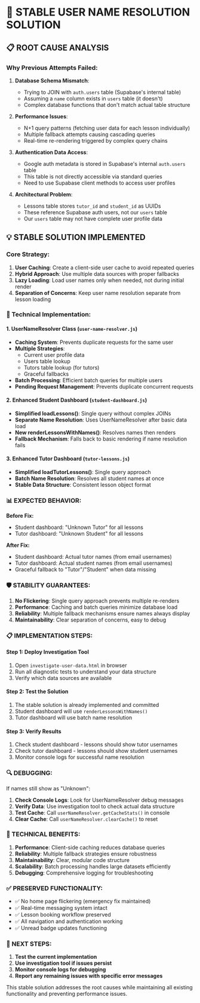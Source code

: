 # 🎯 STABLE USER NAME RESOLUTION SOLUTION

## **📋 ROOT CAUSE ANALYSIS**

### **Why Previous Attempts Failed:**

1. **Database Schema Mismatch**: 
   - Trying to JOIN with `auth.users` table (Supabase's internal table)
   - Assuming a `name` column exists in `users` table (it doesn't)
   - Complex database functions that don't match actual table structure

2. **Performance Issues**:
   - N+1 query patterns (fetching user data for each lesson individually)
   - Multiple fallback attempts causing cascading queries
   - Real-time re-rendering triggered by complex query chains

3. **Authentication Data Access**:
   - Google auth metadata is stored in Supabase's internal `auth.users` table
   - This table is not directly accessible via standard queries
   - Need to use Supabase client methods to access user profiles

4. **Architectural Problem**:
   - Lessons table stores `tutor_id` and `student_id` as UUIDs
   - These reference Supabase auth users, not our `users` table
   - Our `users` table may not have complete user profile data

## **💡 STABLE SOLUTION IMPLEMENTED**

### **Core Strategy:**
1. **User Caching**: Create a client-side user cache to avoid repeated queries
2. **Hybrid Approach**: Use multiple data sources with proper fallbacks
3. **Lazy Loading**: Load user names only when needed, not during initial render
4. **Separation of Concerns**: Keep user name resolution separate from lesson loading

### **🔧 Technical Implementation:**

#### **1. UserNameResolver Class (`user-name-resolver.js`)**
- **Caching System**: Prevents duplicate requests for the same user
- **Multiple Strategies**: 
  - Current user profile data
  - Users table lookup
  - Tutors table lookup (for tutors)
  - Graceful fallbacks
- **Batch Processing**: Efficient batch queries for multiple users
- **Pending Request Management**: Prevents duplicate concurrent requests

#### **2. Enhanced Student Dashboard (`student-dashboard.js`)**
- **Simplified loadLessons()**: Single query without complex JOINs
- **Separate Name Resolution**: Uses UserNameResolver after basic data load
- **New renderLessonsWithNames()**: Resolves names then renders
- **Fallback Mechanism**: Falls back to basic rendering if name resolution fails

#### **3. Enhanced Tutor Dashboard (`tutor-lessons.js`)**
- **Simplified loadTutorLessons()**: Single query approach
- **Batch Name Resolution**: Resolves all student names at once
- **Stable Data Structure**: Consistent lesson object format

### **📊 EXPECTED BEHAVIOR:**

**Before Fix:**
- Student dashboard: "Unknown Tutor" for all lessons
- Tutor dashboard: "Unknown Student" for all lessons

**After Fix:**
- Student dashboard: Actual tutor names (from email usernames)
- Tutor dashboard: Actual student names (from email usernames)
- Graceful fallback to "Tutor"/"Student" when data missing

### **🛡️ STABILITY GUARANTEES:**

1. **No Flickering**: Single query approach prevents multiple re-renders
2. **Performance**: Caching and batch queries minimize database load
3. **Reliability**: Multiple fallback mechanisms ensure names always display
4. **Maintainability**: Clear separation of concerns, easy to debug

### **📋 IMPLEMENTATION STEPS:**

#### **Step 1: Deploy Investigation Tool**
1. Open `investigate-user-data.html` in browser
2. Run all diagnostic tests to understand your data structure
3. Verify which data sources are available

#### **Step 2: Test the Solution**
1. The stable solution is already implemented and committed
2. Student dashboard will use `renderLessonsWithNames()`
3. Tutor dashboard will use batch name resolution

#### **Step 3: Verify Results**
1. Check student dashboard - lessons should show tutor usernames
2. Check tutor dashboard - lessons should show student usernames
3. Monitor console logs for successful name resolution

### **🔍 DEBUGGING:**

If names still show as "Unknown":

1. **Check Console Logs**: Look for UserNameResolver debug messages
2. **Verify Data**: Use investigation tool to check actual data structure
3. **Test Cache**: Call `userNameResolver.getCacheStats()` in console
4. **Clear Cache**: Call `userNameResolver.clearCache()` to reset

### **🎯 TECHNICAL BENEFITS:**

1. **Performance**: Client-side caching reduces database queries
2. **Reliability**: Multiple fallback strategies ensure robustness
3. **Maintainability**: Clear, modular code structure
4. **Scalability**: Batch processing handles large datasets efficiently
5. **Debugging**: Comprehensive logging for troubleshooting

### **✅ PRESERVED FUNCTIONALITY:**

- ✅ No home page flickering (emergency fix maintained)
- ✅ Real-time messaging system intact
- ✅ Lesson booking workflow preserved
- ✅ All navigation and authentication working
- ✅ Unread badge updates functioning

### **🚀 NEXT STEPS:**

1. **Test the current implementation**
2. **Use investigation tool if issues persist**
3. **Monitor console logs for debugging**
4. **Report any remaining issues with specific error messages**

This stable solution addresses the root causes while maintaining all existing functionality and preventing performance issues.
